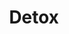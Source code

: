 ---
title: 'Detox'
type: landing

design:
  # Section spacing
  spacing: '5rem'

# Page sections
sections:
  - block: collection
    id: detox
    content:
      title: Les produits de detox
      text: Faire le ménage de votre corps
      filters:
        folders:
          - detox
    design:
      view: article-grid
      fill_image: false
      columns: 3
---